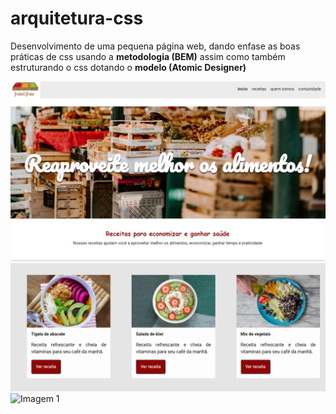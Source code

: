 # arquitetura-css
Desenvolvimento de uma pequena página web, dando enfase as boas práticas de css usando a **metodologia (BEM)** assim como também estruturando o css dotando o **modelo (Atomic Designer)**  

![Imagem 1](https://github.com/Bruno-Christiano/frutaEfruto/blob/main/assets/paginaGit/img1.PNG)
![Imagem 1](https://github.com/Bruno-Christiano/frutaEfruto/blob/main/assets/paginaGit/img.PNG)
![Imagem 1](https://github.com/Bruno-Christiano/frutaEfruto/blob/main/assets/paginaGit/gif1.gif)
